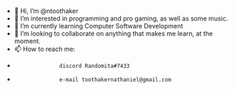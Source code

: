 - 👋 Hi, I’m @ntoothaker
- 👀 I’m interested in programming and pro gaming, as well as some music.
- 🌱 I’m currently learning Computer Software Development
- 💞️ I’m looking to collaborate on anything that makes me learn, at the moment.
- 📫 How to reach me:  
-                   discord Randomita#7433
-                   e-mail toothakernathaniel@gmail.com

<!---
ntoothaker/ntoothaker is a ✨ special ✨ repository because its `README.md` (this file) appears on your GitHub profile.
You can click the Preview link to take a look at your changes.
--->
